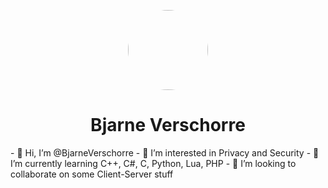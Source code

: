 <p align="center">
    <img style="border-radius: 100px" width="128" height="128" src="https://avatars.githubusercontent.com/u/83133360?v=4">
</p>

<h1 align="center">Bjarne Verschorre</h1>
- 👋 Hi, I’m @BjarneVerschorre
- 👀 I’m interested in Privacy and Security
- 🌱 I’m currently learning C++, C#, C, Python, Lua, PHP
- 💞️ I’m looking to collaborate on some Client-Server stuff

